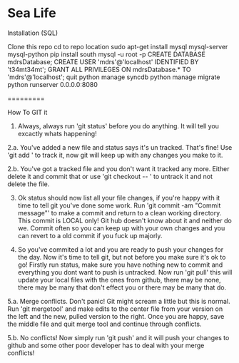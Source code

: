 Sea Life
=========

Installation (SQL)

Clone this repo
cd to repo location
sudo apt-get install mysql mysql-server mysql-python
pip install south
mysql -u root -p
CREATE DATABASE mdrsDatabase;
CREATE USER 'mdrs'@'localhost' IDENTIFIED BY 't34mt34mt';
GRANT ALL PRIVILEGES ON mdrsDatabase.* TO 'mdrs'@'localhost';
quit
python manage syncdb
python manage migrate
python runserver 0.0.0.0:8080

=========

How To GIT it

1. Always, always run 'git status' before you do anything. It will tell you excactly whats happening!

2.a. You've added a new file and status says it's un tracked. That's fine! Use 'git add <file path>' to track it, now git will keep up with any changes you make to it.

2.b. You've got a tracked file and you don't want it tracked any more. Either delete it and commit that or use 'git checkout -- <filepath>' to untrack it and not delete the file.

3. Ok status should now list all your file changes, if you're happy with it time to tell git you've done some work. Run 'git commit -am "Commit message"' to make a commit and return to a clean working directory. This commit is LOCAL only! Git hub doesn't know about it and neither do we. Commit often so you can keep up with your own changes and you can revert to a old commit if you fuck up majorly.

4. So you've commited a lot and you are ready to push your changes for the day. Now it's time to tell git, but not before you make sure it's ok to go! Firstly run status, make sure you have nothing new to commit and everything you dont want to push is untracked. Now run 'git pull' this will update your local files with the ones from github, there may be none, there may be many that don't effect you or there may be many that do.

5.a. Merge conflicts. Don't panic! Git might scream a little but this is normal. Run 'git mergetool' and make edits to the center file from your version on the left and the new, pulled version to the right. Once you are happy, save the middle file and quit merge tool and continue through conflicts.

5.b. No conflicts! Now simply run 'git push' and it will push your changes to github and some other poor developer has to deal with your merge conflicts!

